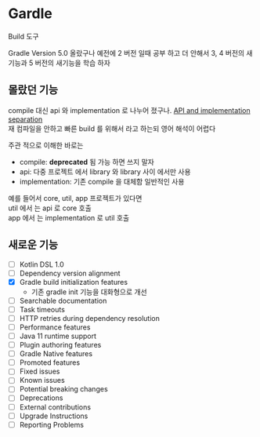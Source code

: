 # Gardle

Build 도구

Gradle Version 5.0 올랐구나 예전에 2 버전 일때 공부 하고 더 안해서 3, 4 버전의 새기능과 5 버전의 새기능을 학습 하자

## 몰랐던 기능

compile 대신 api 와 implementation 로 나누어 졌구나. [API and implementation separation](https://docs.gradle.org/current/userguide/java_library_plugin.html#sec:java_library_separation)  
재 컴파일을 안하고 빠른 build 를 위해서 라고 하는되 영어 해석이 어렵다

주관 적으로 이해한 바로는

- compile: **deprecated** 됨 가능 하면 쓰지 말자
- api: 다중 프로젝트 에서 library 와 library 사이 에서만 사용
- implementation: 기존 compile 을 대체함 일반적인 사용

예를 들어서 core, util, app 프로젝트가 있다면  
util 에서 는 api 로 core 호출  
app 에서 는 implementation 로 util 호출  

## 새로운 기능

- [ ] Kotlin DSL 1.0
- [ ] Dependency version alignment
- [x] Gradle build initialization features
  - 기존 gradle init 기능을 대화형으로 개선
- [ ] Searchable documentation
- [ ] Task timeouts
- [ ] HTTP retries during dependency resolution
- [ ] Performance features
- [ ] Java 11 runtime support
- [ ] Plugin authoring features
- [ ] Gradle Native features
- [ ] Promoted features
- [ ] Fixed issues
- [ ] Known issues
- [ ] Potential breaking changes
- [ ] Deprecations
- [ ] External contributions
- [ ] Upgrade Instructions
- [ ] Reporting Problems